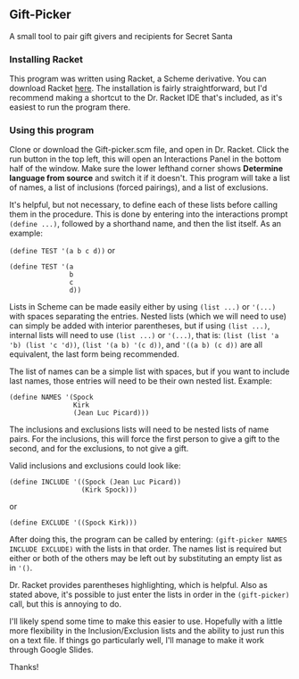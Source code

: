 ## Gift-Picker
A small tool to pair gift givers and recipients for Secret Santa

### Installing Racket
This program was written using Racket, a Scheme derivative.
You can download Racket [here](https://download.racket-lang.org/).
The installation is fairly straightforward, but I'd recommend making a shortcut to the Dr. Racket IDE that's included, as it's easiest to run the program there.

### Using this program
Clone or download the Gift-picker.scm file, and open in Dr. Racket.
Click the run button in the top left, this will open an Interactions Panel in the bottom half of the window.
Make sure the lower lefthand corner shows **Determine language from source** and switch it if it doesn't.
This program will take a list of names, a list of inclusions (forced pairings), and a list of exclusions.

It's helpful, but not necessary, to define each of these lists before calling them in the procedure.
This is done by entering into the interactions prompt `(define ...)`, followed by a shorthand name, and then the list itself.
As an example:

`(define TEST '(a b c d))`
or
```
(define TEST '(a
               b
               c
               d))
```

Lists in Scheme can be made easily either by using `(list ...)` or `'(...)` with spaces separating the entries.
Nested lists (which we will need to use) can simply be added with interior parentheses, but if using `(list ...)`,
internal lists will need to use `(list ...)` or `'(...)`, that is:
`(list (list 'a 'b) (list 'c 'd))`, `(list '(a b) '(c d))`, and `'((a b) (c d))` are all equivalent, the last form being recommended.

The list of names can be a simple list with spaces, but if you want to include last names, those entries will need to be their own nested list.
Example:

```
(define NAMES '(Spock
                Kirk
                (Jean Luc Picard)))
```

The inclusions and exclusions lists will need to be nested lists of name pairs.
For the inclusions, this will force the first person to give a gift to the second, and for the exclusions,
to not give a gift.

Valid inclusions and exclusions could look like:

``` 
(define INCLUDE '((Spock (Jean Luc Picard))
                  (Kirk Spock)))
```
or
```
(define EXCLUDE '((Spock Kirk)))
```

After doing this, the program can be called by entering:
`(gift-picker NAMES INCLUDE EXCLUDE)`
with the lists in that order. The names list is required but either or both of the others may be left out
by substituting an empty list as in `'()`.

Dr. Racket provides parentheses highlighting, which is helpful. 
Also as stated above, it's possible to just enter the lists in order in the `(gift-picker)` call,
but this is annoying to do. 

I'll likely spend some time to make this easier to use. Hopefully with a little more flexibility in the 
Inclusion/Exclusion lists and the ability to just run this on a text file. If things go particularly well,
I'll manage to make it work through Google Slides.

Thanks!
